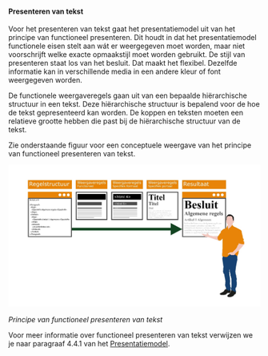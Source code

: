﻿#### Presenteren van tekst

Voor het presenteren van tekst gaat het presentatiemodel uit van het principe
van functioneel presenteren. Dit houdt in dat het presentatiemodel functionele
eisen stelt aan wát er weergegeven moet worden, maar niet voorschrijft welke
exacte opmaakstijl moet worden gebruikt. De stijl van presenteren staat los van
het besluit. Dat maakt het flexibel. Dezelfde informatie kan in verschillende
media in een andere kleur of font weergegeven worden.

De functionele weergaveregels gaan uit van een bepaalde hiërarchische structuur
in een tekst. Deze hiërarchische structuur is bepalend voor de hoe de tekst
gepresenteerd kan worden. De koppen en teksten moeten een relatieve grootte
hebben die past bij de hiërarchische structuur van de tekst.

Zie onderstaande figuur voor een conceptuele weergave van het principe van
functioneel presenteren van tekst.

![](media/d95740d0b8bb0a59617c204362726f44.jpg)

*Principe van functioneel presenteren van tekst*

Voor meer informatie over functioneel presenteren van tekst verwijzen we je naar
paragraaf 4.4.1 van het [Presentatiemodel](https://www.geonovum.nl/geo-standaarden/omgevingswet/STOPTPOD).

